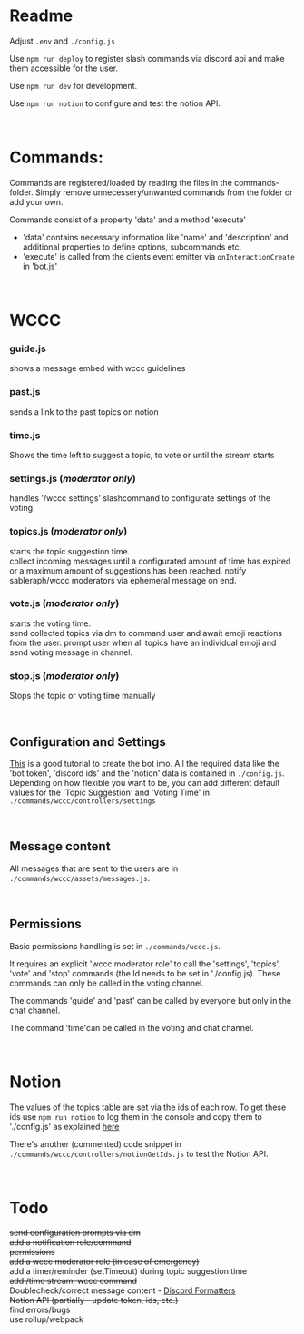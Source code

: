 # Readme

Adjust `.env` and `./config.js`

Use `npm run deploy` to register slash commands via discord api and make them accessible for the user.

Use `npm run dev` for development.

Use `npm run notion` to configure and test the notion API.

<br>

# Commands:

Commands are registered/loaded by reading the files in the commands-folder. Simply remove unnecessery/unwanted commands from the folder or add your own.

Commands consist of a property 'data' and a method 'execute'
* 'data' contains necessary information like 'name' and 'description' and additional properties to define options, subcommands etc.
* 'execute' is called from the clients event emitter via `onInteractionCreate` in 'bot.js'

<br>

# WCCC

### guide.js
shows a message embed with wccc guidelines

### past.js
sends a link to the past topics on notion

### time.js
Shows the time left to suggest a topic, to vote or until the stream starts

### settings.js (*moderator only*)
handles '/wccc settings' slashcommand to configurate settings of the voting.

### topics.js (*moderator only*)
starts the topic suggestion time.<br>
collect incoming messages until a configurated amount of time has expired or a maximum amount of suggestions has been reached. notify sableraph/wccc moderators via ephemeral message on end.

### vote.js (*moderator only*)
starts the voting time.<br>
send collected topics via dm to command user and await emoji reactions from the user. prompt user when all topics have an individual emoji and send voting message in channel.

### stop.js (*moderator only*)
Stops the topic or voting time manually

<br>

## Configuration and Settings

[This](https://anidiots.guide/getting-started/getting-started-long-version/) is a good tutorial to create the bot imo. All the required data like the 'bot token', 'discord ids' and the 'notion' data is contained in `./config.js`.<br>
Depending on how flexible you want to be, you can add different default values for the 'Topic Suggestion' and 'Voting Time' in `./commands/wccc/controllers/settings`

<br>

## Message content

All messages that are sent to the users are in `./commands/wccc/assets/messages.js`.

<br>

## Permissions

Basic permissions handling is set in `./commands/wccc.js`.

It requires an explicit 'wccc moderator role' to call the 'settings', 'topics', 'vote' and 'stop' commands (the Id needs to be set in './config.js). These commands can only be called in the voting channel.

The commands 'guide' and 'past' can be called by everyone but only in the chat channel.

The command 'time'can be called in the voting and chat channel.

<br>

# Notion

The values of the topics table are set via the ids of each row. To get these ids use `npm run notion` to log them in the console and copy them to './config.js' as explained [here](https://youtu.be/zVfVLBjQuSA?t=581)

There's another (commented) code snippet in `./commands/wccc/controllers/notionGetIds.js` to test the Notion API.

<br>

# Todo

~~send configuration prompts via dm~~<br>
~~add a notification role/command~~<br>
~~permissions~~<br>
~~add a wccc moderator role (in case of emergency)~~<br>
add a timer/reminder (setTimeout) during topic suggestion time<br>
~~add /time stream, wccc command~~<br>
Doublecheck/correct message content - [Discord Formatters](https://discord.js.org/#/docs/discord.js/main/class/Formatters?scrollTo=s-roleMention)<br>
~~Notion API (partially - update token, ids, etc.)~~ <br>
find errors/bugs<br>
use rollup/webpack
